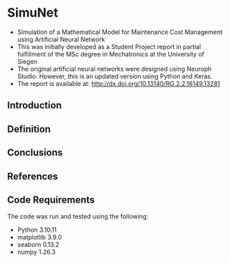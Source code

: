 # SimuNet
- Simulation of a Mathematical Model for Maintenance Cost Management using Artificial Neural Network
- This was initially developed as a Student Project report in partial fulfillment of the MSc degree in Mechatronics at the University of Siegen
- The original artificial neural networks were designed using Neuroph Studio. However, this is an updated version using Python and Keras.
- The report is available at: http://dx.doi.org/10.13140/RG.2.2.16149.13281

## Introduction


## Definition


## Conclusions



## References


## Code Requirements
The code was run and tested using the following:
- Python		3.10.11
- matplotlib	3.9.0
- seaborn		0.13.2
- numpy			1.26.3
